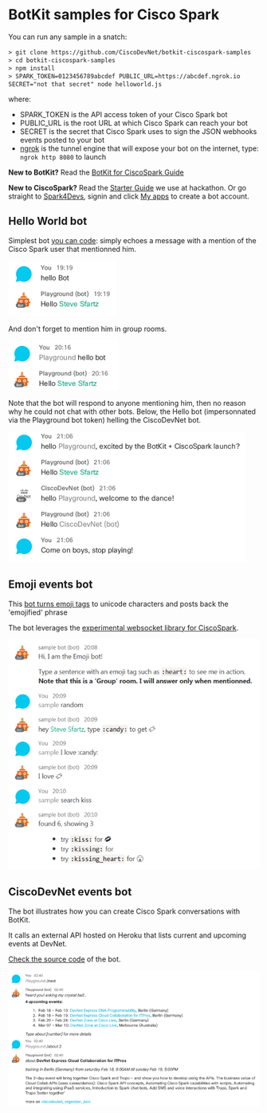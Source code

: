 # BotKit samples for Cisco Spark

You can run any sample in a snatch:

```shell
> git clone https://github.com/CiscoDevNet/botkit-ciscospark-samples
> cd botkit-ciscospark-samples
> npm install
> SPARK_TOKEN=0123456789abcdef PUBLIC_URL=https://abcdef.ngrok.io SECRET="not that secret" node helloworld.js
```

where:

- SPARK_TOKEN is the API access token of your Cisco Spark bot
- PUBLIC_URL is the root URL at which Cisco Spark can reach your bot
- SECRET is the secret that Cisco Spark uses to sign the JSON webhooks events posted to your bot
- [ngrok](http://ngrok.com) is the tunnel engine that will expose your bot on the internet, type: `ngrok http 8080` to launch

**New to BotKit?**
Read the [BotKit for CiscoSpark Guide](https://github.com/howdyai/botkit/blob/master/readme-ciscospark.md)

**New to CiscoSpark?**
Read the [Starter Guide](https://github.com/ObjectIsAdvantag/hackathon-resources#cisco-spark-starter-guide-chat-calls-meetings) we use at hackathon. Or go straight to [Spark4Devs](https://developer.ciscospark.com), signin and click [My apps](https://developer.ciscospark.com/apps.html) to create a bot account.


## Hello World bot

Simplest bot [you can code](blob/master/helloworld.js#L62): simply echoes a message with a mention of the Cisco Spark user that mentionned him.

![hello-bot-direct](docs/img/hello-bot-direct.png)

And don't forget to mention him in group rooms.

![hello-bot-group](docs/img/hello-bot-group.png)

Note that the bot will respond to anyone mentioning him,
then no reason why he could not chat with other bots.
Below, the Hello bot (impersonnated via the Playground bot token) helling the CiscoDevNet bot.

![hello-bot-playing](docs/img/hello-bot-playing.png)



## Emoji events bot

This [bot turns emoji tags](blob/master/emoji.js#58) to unicode characters and posts back the 'emojified' phrase

The bot leverages the [experimental websocket library for CiscoSpark](https://github.com/marchfederico/ciscospark-websocket-events).

![emoji](docs/img/emoji-websocket.png)




## CiscoDevNet events bot

The bot illustrates how you can create Cisco Spark conversations with BotKit.

It calls an external API hosted on Heroku that lists current and upcoming events at DevNet.

[Check the source code](/blob/master/devnet.js#L117) of the bot.

![devnet-botkit](docs/img/devnet-botkit-convo.png)
